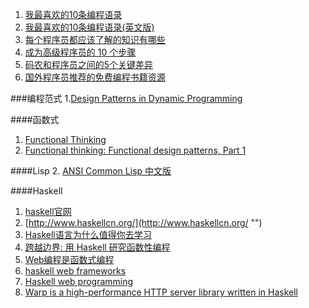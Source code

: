 1. [我最喜欢的10条编程语录](http://blog.jobbole.com/18399/ "")
2. [我最喜欢的10条编程语录(英文版)](http://www.kevinwilliampang.com/2008/10/07/10-programming-proverbs-every-developer-should-know/ "")
3. [每个程序员都应该了解的知识有哪些](http://www.open-open.com/news/view/e215d3 "")
4. [成为高级程序员的 10 个步骤](http://www.open-open.com/bbs/view/1421200011781 "")
5. [码农和程序员之间的5个关键差异](http://www.open-open.com/news/view/1af0ae8 "")
6. [国外程序员推荐的免费编程书籍资源](http://blog.jobbole.com/5200/ "")

###编程范式
1.[Design Patterns in Dynamic Programming ](http://norvig.com/design-patterns/ppframe.htm "")

####函数式
1. [Functional Thinking](http://it-ebooks.info/book/3592/ "")
1. [Functional thinking: Functional design patterns, Part 1](http://www.ibm.com/developerworks/library/j-ft10/ "")

####Lisp
2. [ANSI Common Lisp 中文版](http://acl.readthedocs.org/en/latest/index.html "")

####Haskell 
1. [haskell官网](https://www.haskell.org/ "")
1. [http://www.haskellcn.org/](http://www.haskellcn.org/ "")
2. [Haskell语言为什么值得你去学习](http://www.vaikan.com/why-haskell-is-worth-learning/ "")
3. [跨越边界: 用 Haskell 研究函数性编程](http://www.ibm.com/developerworks/cn/java/j-cb07186.html "")
4. [Web编程是函数式编程](http://www.vaikan.com/web-programming-is-functional-programming/ "")
5. [haskell web frameworks](https://wiki.haskell.org/Web/Frameworks "")
5. [Haskell web programming](http://yannesposito.com/Scratch/en/blog/Yesod-tutorial-for-newbies/ "")
5. [Warp is a high-performance HTTP server library written in Haskell](http://aosabook.org/en/posa/warp.html "")

